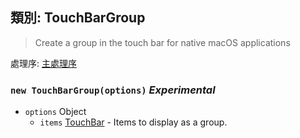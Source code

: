 ## 類別: TouchBarGroup

> Create a group in the touch bar for native macOS applications

處理序: [主處理序](../tutorial/quick-start.md#main-process)

### `new TouchBarGroup(options)` *Experimental*

* `options` Object 
  * `items` [TouchBar](touch-bar.md) - Items to display as a group.